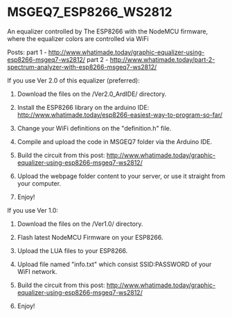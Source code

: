 # MSGEQ7_ESP8266_WS2812
An equalizer controlled by The ESP8266 with the NodeMCU firmware, where the equalizer colors are controlled via WiFi

Posts:
part 1 - http://www.whatimade.today/graphic-equalizer-using-esp8266-msgeq7-ws2812/
part 2 - http://www.whatimade.today/part-2-spectrum-analyzer-with-esp8266-msgeq7-ws2812/

If you use Ver 2.0 of this equalizer (preferred): 
   1. Download the files on the /Ver2.0_ArdIDE/ directory.
   
   2. Install the ESP8266 library on the arduino IDE:
      http://www.whatimade.today/esp8266-easiest-way-to-program-so-far/
   
   3. Change your WiFi definitions on the "definition.h" file.
    
   4. Compile and upload the code in MSGEQ7 folder via the Arduino IDE.
    
   5. Build the circuit from this post:
      http://www.whatimade.today/graphic-equalizer-using-esp8266-msgeq7-ws2812/
   
   6. Upload the webpage folder content to your server, or use it straight from your computer.

   7. Enjoy!   


If you use Ver 1.0:
   1. Download the files on the /Ver1.0/ directory.
   
   2. Flash latest NodeMCU Firmware on your ESP8266.
   
   3. Upload the LUA files to your ESP8266.
   
   4. Upload file named "info.txt" which consist SSID:PASSWORD of your WiFI network.
   
   5. Build the circuit from this post:
      http://www.whatimade.today/graphic-equalizer-using-esp8266-msgeq7-ws2812/
   
   6. Enjoy! 

